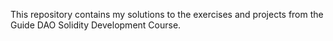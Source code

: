 This repository contains my solutions to the exercises and projects from the Guide DAO Solidity Development Course.
